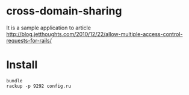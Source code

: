 cross-domain-sharing
====================

It is a sample application to article http://blog.jetthoughts.com/2010/12/22/allow-multiple-access-control-requests-for-rails/


Install
=======

```
bundle
rackup -p 9292 config.ru
```
